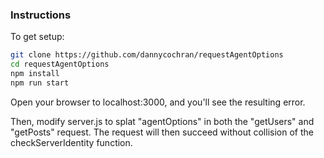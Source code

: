 ### Instructions

To get setup:

```sh
git clone https://github.com/dannycochran/requestAgentOptions
cd requestAgentOptions
npm install
npm run start
```

Open your browser to localhost:3000, and you'll see the resulting error.

Then, modify server.js to splat "agentOptions" in both the "getUsers" and "getPosts" request. The request will then succeed without collision of the checkServerIdentity function.